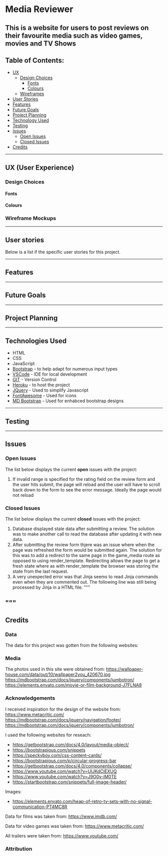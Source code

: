 # Media Reviewer

This is a website for users to post reviews on their favourite media such as video games, movies and TV Shows
---

## Table of Contents:

* [UX](#ux-user-experience)
    * [Design Choices](#design-choices)
        * [Fonts](#fonts)
        * [Colours](#colours)
    * [Wireframes](#wireframe-mockups)
* [User Stories](#user-stories)
* [Features](#features)
* [Future Goals](#future-goals)
* [Project Planning](#project-planning)
* [Technology Used](#technologies-used)
* [Testing](#testing)
* [Issues](#issues)
    * [Open Issues](#open-issues)
    * [Closed Issues](#closed-issues)
* [Credits](#credits)

---

## UX (User Experience)


### Design Choices

#### Fonts


#### Colours


### Wireframe Mockups


---

## User stories
Below is a list if the specific user stories for this project.


---

## Features


---

## Future Goals


---

## Project Planning

---

## Technologies Used

* HTML 
* CSS 
* JavaScript 
* [Bootstrap](https://getbootstrap.com/) - to help adapt for numerous input types
* [VSCode](https://code.visualstudio.com/) - IDE for local development
* [GIT](https://git-scm.com/) - Version Control
* [Heroku](https://heroku.com) - to host the project
* [JQuery](https://jquery.com) - Used to simplify Javascript
* [FontAwesome](https://fontawesome.com/) - Used for icons
* [MD Bootstrap](https://mdbootstrap.com/md-bootstrap-cdn/) - Used for enhabced bootstrap designs
---


## Testing

---

## Issues

### Open Issues
The list below displays the current **open** issues with the project:

1. If invalid range is specified for the rating field on the review form and the user hits submit, the page will reload and the user will have to scroll back down to the form to see the error message. Ideally the page would not reload

### Closed Issues

The list below displays the current **closed** issues with the project:

1. Database displayed stale data after submitting a review. The solution was to make another call to read the database after updating it with new data.
2. After submitting the review form thjere was an issue where when the page was refreshed the form would be submitted again. The solution for this was to add a redirect to the same page in the game_media route as opposed to using render_template. Redirecting allows the page to get a fresh state where as with render_template the browser was storing the state from the last request.
3. A very unexpected error was that Jinja seems to read Jinja commands even when they are commented out. The following line was still being processed by Jinja in a HTML file. 
"""
<!-- {{ render_field(form.rating) }} -->
"""
---

## Credits

### Data
The data for this project was gotten from the following websites:


### Media
The photos used in this site were obtained from:
https://wallpaper-house.com/data/out/10/wallpaper2you_420670.jpg
https://mdbootstrap.com/docs/jquery/components/jumbotron/
https://elements.envato.com/movie-or-film-background-J7FLNA8

### Acknowledgements
I received inspiration for the design of the website from:
https://www.metacritic.com/
https://mdbootstrap.com/docs/jquery/navigation/footer/
https://mdbootstrap.com/docs/jquery/components/jumbotron/

I used the following websites for reseach:
* https://getbootstrap.com/docs/4.0/layout/media-object/
* https://bootstrapious.com/snippets
* https://speckyboy.com/css-content-cards/
* https://bootstrapious.com/p/circular-progress-bar
* https://getbootstrap.com/docs/4.0/components/collapse/
* https://www.youtube.com/watch?v=UIJKdCIEXUQ
* https://www.youtube.com/watch?v=J9O0v-iM0TE
* https://startbootstrap.com/snippets/full-image-header/

Images:
* https://elements.envato.com/heap-of-retro-tv-sets-with-no-signal-communication-PT4MC8R

Data for films was taken from:
https://www.imdb.com/

Data for video games was taken from:
https://www.metacritic.com/

All trailers were taken from:
https://www.youtube.com/

### Attribution
